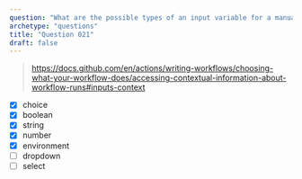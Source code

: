 ```yaml
---
question: "What are the possible types of an input variable for a manually triggered workflow? (Select five.)"
archetype: "questions"
title: "Question 021"
draft: false
---
```


> https://docs.github.com/en/actions/writing-workflows/choosing-what-your-workflow-does/accessing-contextual-information-about-workflow-runs#inputs-context
- [x] choice
- [x] boolean
- [x] string
- [x] number
- [x] environment
- [ ] dropdown
- [ ] select
